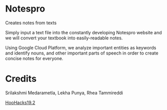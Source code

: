 # Notespro
Creates notes from texts

Simply input a text file into the constantly developing Notespro website and we will convert your textbook into easily-readable notes.

Using Google Cloud Platform, we analyze important entities as keywords and identify nouns, and other important parts of speech in order to create concise notes for everyone.

# Credits
Srilakshmi Medarametla, Lekha Punya, Rhea Tammireddi

[HooHacks19.2](https://devpost.com/software/hoohacks19-2)
